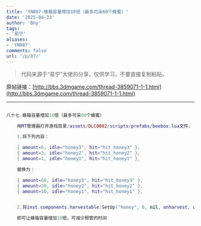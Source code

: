 ```yaml
---
title: 'YN087-蜂箱容量增加10倍（最多可采60个蜂蜜）'
date: '2025-04-23'
author: 'Bny'
tags:
- '易宁'
aliases:
- 'YN087'
comments: false
url: '/p/87/'
---
```


> 代码来源于“易宁”大佬的分享，仅供学习，不要直接复制粘贴。

原帖链接：[http://bbs.3dmgame.com/thread-3859071-1-1.html](http://bbs.3dmgame.com/thread-3859071-1-1.html)

---

```lua  

八十七.蜂箱容量增加10倍（最多可采60个蜂蜜）

	用MT管理器打开游戏目录/assets/DLC0002/scripts/prefabs/beebox.lua文件，

	1.将下列内容：

	{ amount=6, idle="honey3", hit="hit_honey3" },
	{ amount=3, idle="honey2", hit="hit_honey2" },
	{ amount=1, idle="honey1", hit="hit_honey1" },

	替换为：

	{ amount=60, idle="honey3", hit="hit_honey3" },
	{ amount=30, idle="honey2", hit="hit_honey2" },
	{ amount=10, idle="honey1", hit="hit_honey1" },


	2.将inst.components.harvestable:SetUp("honey", 6, nil, onharvest, updatelevel)替换为inst.components.harvestable:SetUp("honey", 60, nil, onharvest, updatelevel)

	即可让蜂箱容量增加10倍，可减少照管的时间

```  

